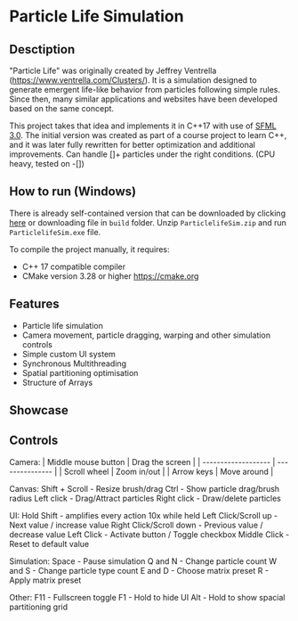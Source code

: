 # Particle Life Simulation

## Desctiption
"Particle Life" was originally created by Jeffrey Ventrella (https://www.ventrella.com/Clusters/).
It is a simulation designed to generate emergent life-like behavior from particles following simple rules.
Since then, many similar applications and websites have been developed based on the same concept.

This project takes that idea and implements it in C++17 with use of [SFML 3.0](https://github.com/SFML/SFML).
The initial version was created as part of a course project to learn C++, 
and it was later fully rewritten for better optimization and additional improvements.
Can handle []+ particles under the right conditions. (CPU heavy, tested on -[])

## How to run (Windows)
There is already self-contained version that can be downloaded by clicking [here](https://github.com/GrmSeven/CPPParticleSimulator/blob/development/build/ParticleLifeSim.zip?raw=true) 
or downloading file in `build` folder.
Unzip `ParticlelifeSim.zip` and run `ParticlelifeSim.exe` file.

To compile the project manually, it requires:
- C++ 17 compatible compiler
- CMake version 3.28 or higher https://cmake.org

## Features
- Particle life simulation
- Camera movement, particle dragging, warping and other simulation controls
- Simple custom UI system
- Synchronous Multithreading
- Spatial partitioning optimisation
- Structure of Arrays

## Showcase

## Controls
Camera:
| Middle mouse button | Drag the screen |
| ------------------- | --------------- |
| Scroll wheel        | Zoom in/out     |
| Arrow keys          | Move around     |

Canvas:
Shift + Scroll - Resize brush/drag
Ctrl - Show particle drag/brush radius
Left click - Drag/Attract particles
Right click - Draw/delete particles

UI:
Hold Shift - amplifies every action 10x while held
Left Click/Scroll up - Next value / increase value
Right Click/Scroll down - Previous value / decrease value
Left Click - Activate button / Toggle checkbox
Middle Click - Reset to default value

Simulation:
Space - Pause simulation
Q and N - Change particle count
W and S - Change particle type count
E and D - Choose matrix preset
R - Apply matrix preset

Other:
F11 - Fullscreen toggle
F1 - Hold to hide UI
Alt - Hold to show spacial partitioning grid